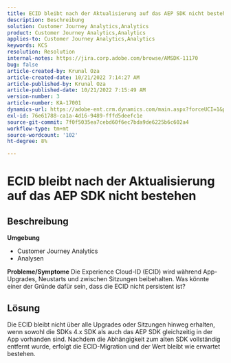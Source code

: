 ```yaml
---
title: ECID bleibt nach der Aktualisierung auf das AEP SDK nicht bestehen
description: Beschreibung
solution: Customer Journey Analytics,Analytics
product: Customer Journey Analytics,Analytics
applies-to: Customer Journey Analytics,Analytics
keywords: KCS
resolution: Resolution
internal-notes: https://jira.corp.adobe.com/browse/AMSDK-11170
bug: false
article-created-by: Krunal Oza
article-created-date: 10/21/2022 7:14:27 AM
article-published-by: Krunal Oza
article-published-date: 10/21/2022 7:15:49 AM
version-number: 3
article-number: KA-17001
dynamics-url: https://adobe-ent.crm.dynamics.com/main.aspx?forceUCI=1&pagetype=entityrecord&etn=knowledgearticle&id=f94d81f9-0f51-ed11-bba2-002248086a27
exl-id: 76e61788-ca1a-4d16-9489-fffd5deefc1e
source-git-commit: 7f0f5035ea7cebd60f6ec7bda9de6225b6c602a4
workflow-type: tm+mt
source-wordcount: '102'
ht-degree: 8%

---
```


# ECID bleibt nach der Aktualisierung auf das AEP SDK nicht bestehen

## Beschreibung

<b>Umgebung</b>
- Customer Journey Analytics
- Analysen



<b>Probleme/Symptome</b>
Die Experience Cloud-ID (ECID) wird während App-Upgrades, Neustarts und zwischen Sitzungen beibehalten. Was könnte einer der Gründe dafür sein, dass die ECID nicht persistent ist?


## Lösung


Die ECID bleibt nicht über alle Upgrades oder Sitzungen hinweg erhalten, wenn sowohl die SDKs 4.x SDK als auch das AEP SDK gleichzeitig in der App vorhanden sind. Nachdem die Abhängigkeit zum alten SDK vollständig entfernt wurde, erfolgt die ECID-Migration und der Wert bleibt wie erwartet bestehen.
